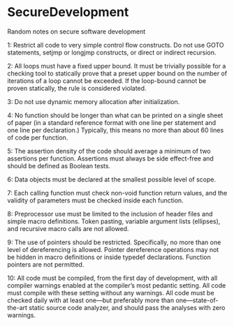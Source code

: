 # SecureDevelopment
Random notes on secure software development

1: Restrict all code to very simple control flow constructs. Do not use GOTO statements, setjmp or longjmp constructs, or direct or indirect recursion.

2: All loops must have a fixed upper bound. It must be trivially possible for a checking tool to statically prove that a preset upper bound on the number of iterations of a loop cannot be exceeded. If the loop-bound cannot be proven statically, the rule is considered violated.

3: Do not use dynamic memory allocation after initialization.

4: No function should be longer than what can be printed on a single sheet of paper (in a standard reference format with one line per statement and one line per declaration.) Typically, this means no more than about 60 lines of code per function.

5: The assertion density of the code should average a minimum of two assertions per function. Assertions must always be side effect-free and should be defined as Boolean tests.

6: Data objects must be declared at the smallest possible level of scope.

7: Each calling function must check non-void function return values, and the validity of parameters must be checked inside each function.

8: Preprocessor use must be limited to the inclusion of header files and simple macro definitions. Token pasting, variable argument lists (ellipses), and recursive macro calls are not allowed.

9: The use of pointers should be restricted. Specifically, no more than one level of dereferencing is allowed. Pointer dereference operations may not be hidden in macro definitions or inside typedef declarations. Function pointers are not permitted.

10: All code must be compiled, from the first day of development, with all compiler warnings enabled at the compiler’s most pedantic setting. All code must compile with these setting without any warnings. All code must be checked daily with at least one—but preferably more than one—state-of-the-art static source code analyzer, and should pass the analyses with zero warnings.
